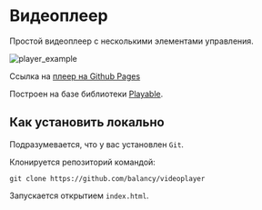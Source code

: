 # Видеоплеер

Простой видеоплеер с несколькими элементами управления.

![player_example](https://i.ibb.co/N7H6nn4/player.png)

Ссылка на [плеер на Github Pages](https://balancy.github.io/videoplayer/)

Построен на базе библиотеки [Playable](https://wix.github.io/playable/).

## Как установить локально

Подразумевается, что у вас установлен `Git`.

Клонируется репозиторий командой:

```console
git clone https://github.com/balancy/videoplayer
```

Запускается открытием `index.html`.
